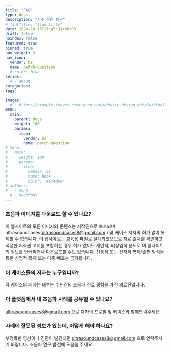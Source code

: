 ```yaml
---
title: "FAQ"
type: docs
description: "자주 묻는 질문"
# linkTitle: "link title"
date: 2024-10-10T11:47:31+08:00
draft: false
noindex: false
featured: true
pinned: true
nav_weight: 3
nav_icon:
  vendor: bs
  name: patch-question
  # color: blue
series:
  # - About
categories:
tags:

images:
  # - https://example-images.razonyang.com/website-design.webp?width=1920&height=1280
menu:
  main:
    parent: docs
    weight: 100
    params:
      icon:
        vendor: bs
        name: patch-question
# menu:
#   main:
#     weight: 100
#     params:
#       icon:
#         vendor: bs
#         name: book
#         color: '#e24d0e'
# authors:
#   - sung
  # - HugoMods
---
```

### 초음파 이미지를 다운로드 할 수 있나요?

이 웹사이트의 모든 이미지와 콘텐츠는 저작권으로 보호되며 ultrasoundcases([ultrasoundcases8@gmail.com](mailto:ultrasoundcases8@gmail.com) ) 및 케이스 저자의 허가 없이 복제할 수 없습니다. 이 웹사이트는 교육용 파일로 설계되었으므로 자료 출처를 확인하고 적절한 저작권 고지를 포함하는 경우 허가 없이도 개인적, 비상업적 용도로 이 웹사이트의 정보를 인쇄하거나 다운로드할 수도 있습니다. 전통적 또는 전자적 복제/출판 방식을 통한 상업적 복제 또는 다중 배포는 금지됩니다.

### 이 케이스들의 저자는 누구입니까?

각 케이스의 저자는 대부분 수년간의 초음파 진료 경험을 가진 의료진입니다.

### 이 플랫폼에서 내 초음파 사례를 공유할 수 있나요?

[ulltrasoundcases8@gmail.com](mailto:ultrasoundcases8@gmail.com) 으로 저자의 프로필 및 케이스와 함께연락주세요.

### 사례에 잘못된 정보가 있는데, 어떻게 해야 하나요?

부정확한 영상이나 진단이 발견되면 [ultrasoundcases8@gmail.com](mailto:ultrasoundcases8@gmail.com) 으로 연락주시기 바랍니다. 초음파 연구 발전에 도움을 주세요.